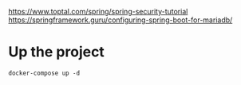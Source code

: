 https://www.toptal.com/spring/spring-security-tutorial
https://springframework.guru/configuring-spring-boot-for-mariadb/


# Up the project
````docker-compose up -d````